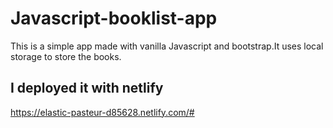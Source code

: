 # Javascript-booklist-app
This is a simple app made with vanilla Javascript and bootstrap.It uses local storage to store the books.

## I deployed it with netlify

https://elastic-pasteur-d85628.netlify.com/#
